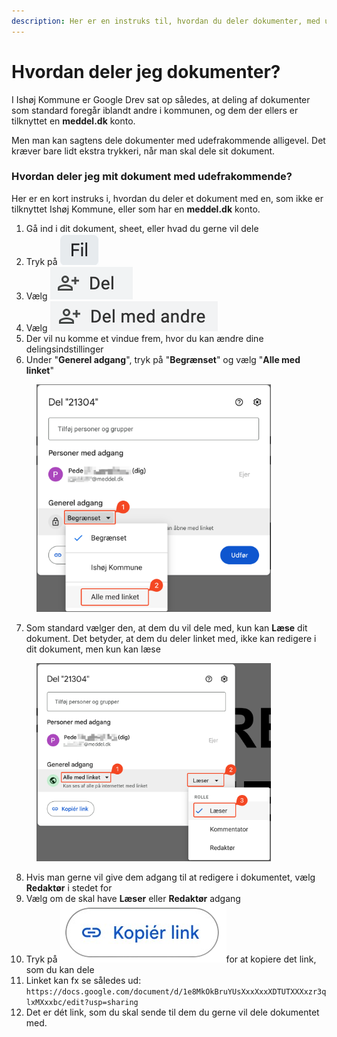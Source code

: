 ```yaml
---
description: Her er en instruks til, hvordan du deler dokumenter, med udefrakommende
---
```


# Hvordan deler jeg dokumenter?

I Ishøj Kommune er Google Drev sat op således, at deling af dokumenter som standard foregår iblandt andre i kommunen, og dem der ellers er tilknyttet en **meddel.dk** konto.

Men man kan sagtens dele dokumenter med udefrakommende alligevel. Det kræver bare lidt ekstra trykkeri, når man skal dele sit dokument.



### Hvordan deler jeg mit dokument med udefrakommende?

Her er en kort instruks i, hvordan du deler et dokument med en, som ikke er tilknyttet Ishøj Kommune, eller som har en **meddel.dk** konto.

1. Gå ind i dit dokument, sheet, eller hvad du gerne vil dele
2. Tryk på <img src="../../../.gitbook/assets/image (14).png" alt="" data-size="line">&#x20;
3. Vælg <img src="../../../.gitbook/assets/image (1) (1) (1) (1).png" alt="" data-size="line">
4. Vælg <img src="../../../.gitbook/assets/image (2) (1) (1) (1).png" alt="" data-size="line">
5. Der vil nu komme et vindue frem, hvor du kan ændre dine delingsindstillinger
6. Under "**Generel adgang**", tryk på "**Begrænset**" og vælg "**Alle med linket**"

<figure><img src="../../../.gitbook/assets/image (37).png" alt="" width="375"><figcaption></figcaption></figure>

7. Som standard vælger den, at dem du vil dele med, kun kan **Læse** dit dokument. Det betyder, at dem du deler linket med, ikke kan redigere i dit dokument, men kun kan læse

<figure><img src="../../../.gitbook/assets/image (38).png" alt="" width="375"><figcaption></figcaption></figure>

8. Hvis man gerne vil give dem adgang til at redigere i dokumentet, vælg **Redaktør** i stedet for
9. Vælg om de skal have **Læser** eller **Redaktør** adgang
10. Tryk på <img src="../../../.gitbook/assets/image-removebg-preview.png" alt="" data-size="line">for at kopiere det link, som du kan dele
11. Linket kan fx se således ud:\
    `https://docs.google.com/document/d/1e8MkOkBruYUsXxxXxxXDTUTXXXxzr3qlxMXxxbc/edit?usp=sharing`
12. Det er dét link, som du skal sende til dem du gerne vil dele dokumentet med.
